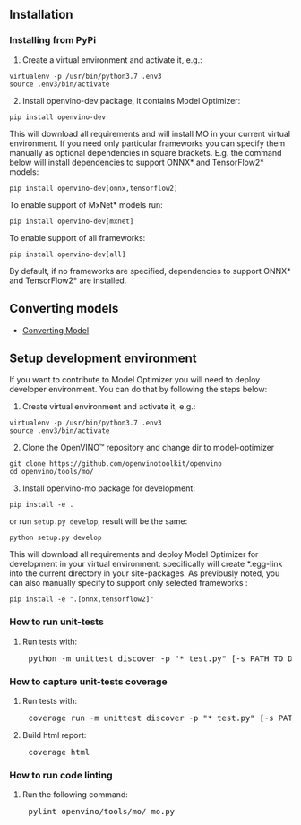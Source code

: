 ## Installation

### Installing from PyPi
1. Create a virtual environment and activate it, e.g.:
```
virtualenv -p /usr/bin/python3.7 .env3
source .env3/bin/activate
```

2. Install openvino-dev package, it contains Model Optimizer:   
```
pip install openvino-dev
```

This will download all requirements and will install MO in your current virtual environment. 
If you need only particular frameworks you can specify them manually as optional dependencies in square brackets.
E.g. the command below will install dependencies to support ONNX\* and TensorFlow2\* models:
```
pip install openvino-dev[onnx,tensorflow2]
```
To enable support of MxNet\* models run:
```
pip install openvino-dev[mxnet]
```
To enable support of all frameworks:
```
pip install openvino-dev[all]
```
By default, if no frameworks are specified, dependencies to support ONNX\* and TensorFlow2\* are installed.

[//]: <> (### Installing wheel package from provided OpenVINO™ offline distribution)
[//]: <> (To be done)

## Converting models
* [Converting Model](../../docs/MO_DG/prepare_model/convert_model/Converting_Model.md)

## Setup development environment
If you want to contribute to Model Optimizer you will need to deploy developer environment. 
You can do that by following the steps below:

1. Create virtual environment and activate it, e.g.:
```
virtualenv -p /usr/bin/python3.7 .env3
source .env3/bin/activate
```

2. Clone the OpenVINO™ repository and change dir to model-optimizer
```
git clone https://github.com/openvinotoolkit/openvino
cd openvino/tools/mo/
```

3. Install openvino-mo package for development:
```
pip install -e .
```
or run `setup.py develop`, result will be the same:
```
python setup.py develop
```

This will download all requirements and deploy Model Optimizer for development in your virtual environment: 
specifically will create *.egg-link into the current directory in your site-packages.
As previously noted, you can also manually specify to support only selected frameworks :
```
pip install -e ".[onnx,tensorflow2]"
```

### How to run unit-tests

1. Run tests with:
<pre>
    python -m unittest discover -p "*_test.py" [-s PATH_TO_DIR]
</pre>

### How to capture unit-tests coverage

1. Run tests with:
<pre>
    coverage run -m unittest discover -p "*_test.py" [-s PATH_TO_DIR]
</pre>

2. Build html report:
<pre>
    coverage html
</pre>

### How to run code linting

1. Run the following command:
<pre>
    pylint openvino/tools/mo/ mo.py
</pre>
